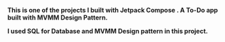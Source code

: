 
**This is one of the projects I built with Jetpack Compose . A To-Do app built with MVMM Design Pattern.**



**I used SQL for Database and MVMM Design pattern in this project.**

